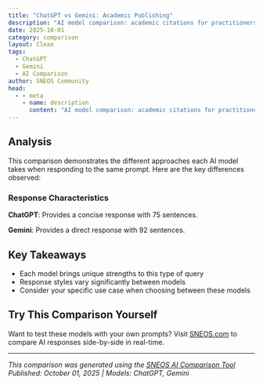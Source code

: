 ```yaml
---
title: "ChatGPT vs Gemini: Academic Publishing"
description: "AI model comparison: academic citations for practitioners..."
date: 2025-10-01
category: comparison
layout: Clean
tags:
  - ChatGPT
  - Gemini
  - AI Comparison
author: SNEOS Community
head:
  - - meta
    - name: description
      content: "AI model comparison: academic citations for practitioners..."
---
```


<ChatComparison
  title="ChatGPT vs Gemini: Academic Publishing"
  prompt="academic citations for practitioners"
  :responses='{
    "ChatGPT": "Certainly! Here are some academic citations related to the role and practice of practitioners in various fields. If you have a specific discipline or topic in mind (e.g., healthcare, education, social work), please let me know so I can tailor the citations accordingly.\n\n### General citations on practitioners and practice\n\n1. Sch\u00F6n, D. A. (1983). *The Reflective Practitioner: How Professionals Think in Action*. Basic Books.  \n   - A foundational work exploring how practitioners reflect on their experience and improve their practice.\n\n2. Eraut, M. (1994). *Developing Professional Knowledge and Competence*. Routledge.  \n   - Discusses how practitioners develop knowledge and skills through experience and continuing professional development.\n\n3. Lave, J., \u0026 Wenger, E. (1991). *Situated Learning: Legitimate Peripheral Participation*. Cambridge University Press.  \n   - Examines how practitioners learn within communities of practice.\n\n4. Boud, D., Keogh, R., \u0026 Walker, D. (1985). *Reflection: Turning Experience into Learning*. Routledge.  \n   - Analyzes reflection as a critical process for practitioners to learn from their experiences.\n\n### Healthcare practitioners\n\n1. Benner, P. (1984). *From Novice to Expert: Excellence and Power in Clinical Nursing Practice*. Addison-Wesley.  \n   - A seminal study on how nurses develop skills and expertise over time.\n\n2. Epstein, R. M., \u0026 Hundert, E. M. (2002). Defining and assessing professional competence. *JAMA*, 287(2), 226-235. https://doi.org/10.1001/jama.287.2.226  \n   - Discusses how competence in healthcare practitioners can be conceptualized and evaluated.\n\n3. Greenhalgh, T. (2014). *How to Implement Evidence-Based Healthcare*. Wiley-Blackwell.  \n   - Guidance for healthcare practitioners on applying evidence to practice.\n\n### Educational practitioners\n\n1. Hattie, J. (2009). *Visible Learning: A Synthesis of Over 800 Meta-Analyses Relating to Achievement*. Routledge.  \n   - Key insights into teaching practices that work, based on research synthesis.\n\n2. Darling-Hammond, L., \u0026 Bransford, J. (Eds.). (2005). *Preparing Teachers for a Changing World: What Teachers Should Learn and Be Able to Do*. Jossey-Bass.  \n   - Explores the knowledge and skills educational practitioners need.\n\n---\n\nIf you want formatted references in APA, MLA, or another style, or citations in a specific field, feel free to ask!",
    "Gemini": "When writing for practitioners (e.g., therapists, educators, social workers, business managers), the goal is to balance academic rigor with accessibility and readability. Here\u0027s a breakdown of how to approach academic citations for this audience:\n\n**1. Prioritize Clarity and Relevance:**\n\n*   **Keep citations concise and focused:** Don\u0027t over-cite.  Choose sources that directly support your points and add credibility.  Avoid citing just for the sake of citing.\n*   **Explain the *why*:**  Briefly explain *why* you\u0027re citing a source.  Connect the research finding to the practical implication for the reader.  For example:  \u0022Smith (2020) found that using Cognitive Behavioral Therapy (CBT) techniques in a group setting significantly reduced anxiety symptoms. This suggests that implementing CBT groups within your practice could benefit clients experiencing anxiety.\u0022\n*   **Translate jargon:**  When research inevitably involves jargon, define it clearly or use more accessible language. For instance, instead of \u0022meta-cognitive processes,\u0022 you might write \u0022thinking about one\u0027s own thinking.\u0022\n*   **Use illustrative examples:**  Ground abstract concepts with concrete examples of how they apply to the practitioner\u0027s daily work.\n*   **Focus on actionable information:**  Practitioners want to know how research translates to their practice.  Highlight key findings and actionable steps they can take.\n\n**2. Citation Style Considerations:**\n\nWhile APA is often the default in social sciences, consider the conventions of the practitioner\u0027s field and the publication they are reading. Here are some options and considerations:\n\n*   **APA (American Psychological Association):**  A standard, widely recognized style.  Excellent for credibility.\n    *   *In-text citations:* (Smith, 2020) or Smith (2020) found...\n    *   *Reference list:* Smith, J. (2020). *Title of article*. *Journal Name*, *Volume*(Issue), page numbers. doi:xxxx or Retrieved from [URL]\n    *   *Strengths:*  Consistent, detailed, and familiar to many.\n    *   *Weaknesses:*  Can feel formal and interruptive to the flow of reading if overused.\n*   **Narrative Citations (within APA style):**  These integrate the author\u0027s name directly into the sentence.  They can improve readability.\n    *   *Example:*  \u0022Smith (2020) argues that a strengths-based approach is particularly effective with adolescents facing adversity, highlighting the importance of focusing on existing skills and resources.\u0022\n*   **Endnotes or Footnotes (Chicago, MLA, etc.):**  Can be less intrusive to the reading flow, especially for longer explanations or when referencing multiple sources. However, some readers find them distracting.\n    *   *How they work:*  A superscript number in the text (e.g., \u0022This approach has been shown to be effective.\u00B9\u0022) corresponds to a note at the end of the document (endnote) or at the bottom of the page (footnote).\n    *   *Strengths:*  Allows for more detailed explanations without disrupting the main text.\n    *   *Weaknesses:* Requires the reader to look away from the main text, potentially interrupting their train of thought.  Can be tedious to manage.\n*   **Simplified Citations (often used in trade publications/magazines):** May involve omitting certain details (like DOIs) or using a more conversational style.\n    *   *Example:*  \u0022As Dr. Smith explained in her 2020 article in the *Journal of Child Psychology*,....\u0022  The full citation may or may not be in a reference list.\n    *   *Strengths:* Very readable and less intimidating.\n    *   *Weaknesses:* May be perceived as less rigorous. Only appropriate if the publication allows this.\n*   **No Formal Citations (rare, but possible in some contexts):**  You might summarize general knowledge without citing specific sources. However, this should be used sparingly, and only for well-established concepts.  Always cite when presenting specific data, quotes, or arguments that originate from a particular source.\n\n**3. Formatting and Placement:**\n\n*   **Reference List/Bibliography:** Always include a complete reference list at the end of your document, using a consistent citation style (e.g., APA). Make it easy to find!\n*   **Consider hyperlinks:** If the document is digital, link citations (especially in the reference list) directly to the source article or webpage.  This is incredibly helpful for practitioners who want to delve deeper.\n*   **Use headings and subheadings:** Break up the text into manageable chunks with clear headings and subheadings. This helps readers navigate the information and find what they need quickly.\n*   **Visual cues:**  Use bullet points, numbered lists, and tables to present information in a clear and concise manner.\n\n**4. Choosing Sources:**\n\n*   **Peer-reviewed journals:**  These are the gold standard for academic rigor (e.g., *Journal of Consulting and Clinical Psychology*, *Child Development*, *Harvard Business Review*).\n*   **Systematic reviews and meta-analyses:**  These provide a comprehensive overview of the research on a particular topic.  They\u0027re valuable for summarizing large bodies of evidence.\n*   **Practice guidelines and position statements:**  Professional organizations (e.g., the American Psychological Association, the National Association of Social Workers) often publish guidelines and statements that are based on research evidence.\n*   **Books and book chapters:**  Edited volumes can offer in-depth perspectives from leading experts.\n*   **Reputable websites and blogs:**  Use these cautiously.  Look for sites affiliated with universities, professional organizations, or respected researchers.  Verify information from multiple sources.\n*   **Consider Open Access sources:** Practitioners may not have access to expensive journal subscriptions, so prioritizing open access articles (where possible) increases the likelihood they can access and read the cited material.  Services like Unpaywall can help you find open access versions.\n\n**5. Example Scenarios:**\n\n*   **Writing a training manual for therapists:** You\u0027d likely use APA style, with narrative citations to improve readability.  Include plenty of examples and practical exercises.\n*   **Writing a blog post for teachers:** You might use a simplified citation style or even omit formal citations in some cases, focusing on clear explanations and actionable tips.\n*   **Presenting research findings at a conference for social workers:** You\u0027d likely use APA style in your presentation slides, but you\u0027d also translate the research into practical recommendations for social work practice.\n\n**Key Takeaways for Practitioners:**\n\n*   **Focus on practical implications:**  \u0022So what? How can I use this?\u0022\n*   **Clear and concise language:**  Avoid jargon and explain technical terms.\n*   **Actionable steps:** Provide specific recommendations for practice.\n*   **Easy access to sources:**  Hyperlinks and clear reference lists are essential.\n\nBy following these guidelines, you can effectively communicate research findings to practitioners in a way that is both rigorous and accessible, helping them to improve their practice and better serve their clients/students/organizations. Remember to always consider the context and the audience when making decisions about citation style and formatting.\n"
  }'
  published-date="22:41"
/>

## Analysis

This comparison demonstrates the different approaches each AI model takes when responding to the same prompt. Here are the key differences observed:

### Response Characteristics

**ChatGPT**: Provides a concise response with 75 sentences. 

**Gemini**: Provides a direct response with 92 sentences. 

## Key Takeaways

- Each model brings unique strengths to this type of query
- Response styles vary significantly between models
- Consider your specific use case when choosing between these models

## Try This Comparison Yourself

Want to test these models with your own prompts? Visit [SNEOS.com](https://sneos.com) to compare AI responses side-by-side in real-time.

---

*This comparison was generated using the [SNEOS AI Comparison Tool](https://sneos.com)*
*Published: October 01, 2025 | Models: ChatGPT, Gemini*
